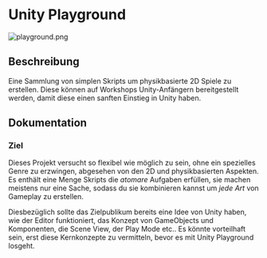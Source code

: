 # Unity Playground

![playground.png](https://imgur.com/NvAFtsp.jpg)

## Beschreibung

Eine Sammlung von simplen Skripts um physikbasierte 2D Spiele zu erstellen. Diese können auf Workshops Unity-Anfängern bereitgestellt werden, damit diese einen sanften Einstieg in Unity haben.

## Dokumentation

### Ziel

Dieses Projekt versucht so flexibel wie möglich zu sein, ohne ein spezielles Genre zu erzwingen, abgesehen von den 2D und physikbasierten Aspekten. Es enthält eine Menge Skripts die _atomare_ Aufgaben erfüllen, sie machen meistens nur eine Sache, sodass du sie kombinieren kannst um _jede Art_ von Gameplay zu erstellen.

Diesbezüglich sollte das Zielpublikum bereits eine Idee von Unity haben, wie der Editor funktioniert, das Konzept von GameObjects und Komponenten, die Scene View, der Play Mode etc.. Es könnte vorteilhaft sein, erst diese Kernkonzepte zu vermitteln, bevor es mit Unity Playground losgeht.
